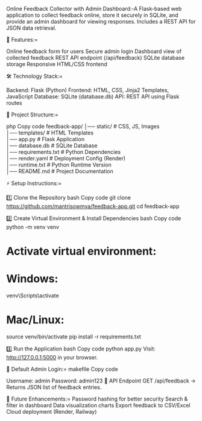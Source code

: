 Online Feedback Collector with Admin Dashboard:-A Flask-based web application to collect feedback online, store it securely in SQLite, and provide an admin dashboard for viewing responses. Includes a REST API for JSON data retrieval.



🚀 Features:=


Online feedback form for users
Secure admin login
Dashboard view of collected feedback
REST API endpoint (/api/feedback)
SQLite database storage
Responsive HTML/CSS frontend





🛠 Technology Stack:=


Backend: Flask (Python)
Frontend: HTML, CSS, Jinja2 Templates, JavaScript
Database: SQLite (database.db)
API: REST API using Flask routes





📂 Project Structure:=



php
Copy code
feedback-app/
│── static/              # CSS, JS, Images  
│── templates/           # HTML Templates  
│── app.py               # Flask Application  
│── database.db          # SQLite Database  
│── requirements.txt     # Python Dependencies  
│── render.yaml          # Deployment Config (Render)  
│── runtime.txt          # Python Runtime Version  
│── README.md            # Project Documentation  





⚡ Setup Instructions:=




1️⃣ Clone the Repository
bash
Copy code
git clone https://github.com/mantrisowmya/feedback-app.git
cd feedback-app

2️⃣ Create Virtual Environment & Install Dependencies
bash
Copy code
python -m venv venv
# Activate virtual environment:
# Windows:
venv\Scripts\activate
# Mac/Linux:
source venv/bin/activate
pip install -r requirements.txt

3️⃣ Run the Application
bash
Copy code
python app.py
Visit: http://127.0.0.1:5000 in your browser.





🔑 Default Admin Login:=
makefile
Copy code


Username: admin
Password: admin123
📡 API Endpoint
GET /api/feedback → Returns JSON list of feedback entries.



📌 Future Enhancements:=
Password hashing for better security
Search & filter in dashboard
Data visualization charts
Export feedback to CSV/Excel
Cloud deployment (Render, Railway)
